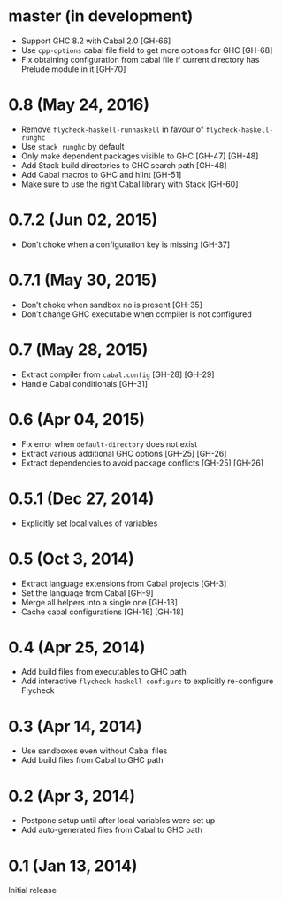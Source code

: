 master (in development)
=======================

- Support GHC 8.2 with Cabal 2.0 [GH-66]
- Use `cpp-options` cabal file field to get more options for GHC [GH-68]
- Fix obtaining configuration from cabal file if current directory has Prelude module in it [GH-70]

0.8 (May 24, 2016)
==================

- Remove `flycheck-haskell-runhaskell` in favour of `flycheck-haskell-runghc`
- Use `stack runghc` by default
- Only make dependent packages visible to GHC [GH-47] [GH-48]
- Add Stack build directories to GHC search path [GH-48]
- Add Cabal macros to GHC and hlint [GH-51]
- Make sure to use the right Cabal library with Stack [GH-60]

0.7.2 (Jun 02, 2015)
====================

- Don’t choke when a configuration key is missing [GH-37]

0.7.1 (May 30, 2015)
====================

- Don’t choke when sandbox no is present [GH-35]
- Don’t change GHC executable when compiler is not configured

0.7 (May 28, 2015)
==================

- Extract compiler from `cabal.config` [GH-28] [GH-29]
- Handle Cabal conditionals [GH-31]

0.6 (Apr 04, 2015)
==================

- Fix error when `default-directory` does not exist
- Extract various additional GHC options [GH-25] [GH-26]
- Extract dependencies to avoid package conflicts [GH-25] [GH-26]

0.5.1 (Dec 27, 2014)
====================

- Explicitly set local values of variables

0.5 (Oct 3, 2014)
=================

- Extract language extensions from Cabal projects [GH-3]
- Set the language from Cabal [GH-9]
- Merge all helpers into a single one [GH-13]
- Cache cabal configurations [GH-16] [GH-18]

0.4 (Apr 25, 2014)
==================

- Add build files from executables to GHC path
- Add interactive `flycheck-haskell-configure` to explicitly re-configure
  Flycheck

0.3 (Apr 14, 2014)
==================

- Use sandboxes even without Cabal files
- Add build files from Cabal to GHC path

0.2 (Apr 3, 2014)
=================

- Postpone setup until after local variables were set up
- Add auto-generated files from Cabal to GHC path

0.1 (Jan 13, 2014)
==================

Initial release
